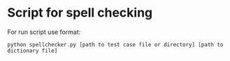 # Script for spell checking

For run script use format:

    python spellchecker.py [path to test case file or directory] [path to dictionary file]